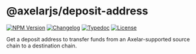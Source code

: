 # @axelarjs/deposit-address

[![NPM Version](https://img.shields.io/npm/v/%40axelarjs%2Fdeposit-address)](https://www.npmjs.com/package/@axelarjs/deposit-address)
[![Changelog](https://img.shields.io/badge/changelog-Changesets-48B8F3.svg)](/packages/deposit-address/CHANGELOG.md)
[![Typedoc](https://img.shields.io/badge/docs-Typedoc-C87BFF.svg)](https://axelarnetwork.github.io/axelarjs/deposit-address)
[![License](https://img.shields.io/badge/License-Apache_2.0-blue.svg)](./LICENSE)

Get a deposit address to transfer funds from an Axelar-supported source chain to a destination chain.
